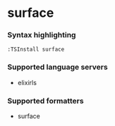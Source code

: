 # surface
<!--- THIS DOCUMENT IS AUTOMATICALLY GENERATED, DON'T EDIT IT -->

### Syntax highlighting

```vim
:TSInstall surface
```

### Supported language servers

- elixirls

### Supported formatters

- surface
